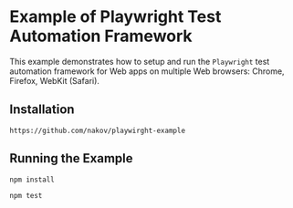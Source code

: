 # Example of Playwright Test Automation Framework

This example demonstrates how to setup and run the `Playwright` test automation framework for Web apps on multiple Web browsers: Chrome, Firefox, WebKit (Safari).

## Installation

```
https://github.com/nakov/playwirght-example
```

## Running the Example

```
npm install
```

```
npm test
```
